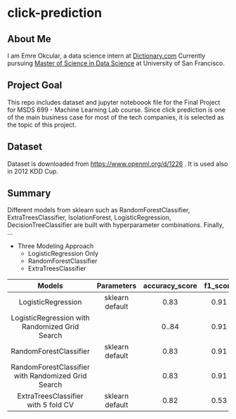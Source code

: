 # click-prediction

## About Me

I am Emre Okcular, a data science intern at [Dictionary.com](https://www.dictionary.com/) Currently pursuing [Master of Science in Data Science](https://www.usfca.edu/arts-sciences/graduate-programs/data-science) at University of San Francisco.

## Project Goal

This repo includes dataset and jupyter noteboook file for the Final Project for MSDS 699 - Machine Learning Lab course. Since click prediction is one of the main business case for most of the tech companies, it is selected as the topic of this project.

## Dataset

Dataset is downloaded from https://www.openml.org/d/1226 . It is used also in 2012 KDD Cup.

## Summary

Different models from sklearn such as RandomForestClassifier, ExtraTreesClassifier, IsolationForest, LogisticRegression, DecisionTreeClassifier are built with hyperparameter combinations. Finally, ...

* Three Modeling Approach
    * LogisticRegression Only
    * RandomForestClassifier
    * ExtraTreesClassifier

**Models**|**Parameters**|**accuracy\_score**|**f1\_score**
:-----:|:-----:|:-----:|:-----:
LogisticRegression|sklearn default|0.83|0.91
LogisticRegression with Randomized Grid Search| |0..84|0.91
RandomForestClassifier|sklearn default|0.83|0.91
RandomForestClassifier with Randomized Grid Search| |0.83|0.91
ExtraTreesClassifier with 5 fold CV|sklearn default|0.82|0.53